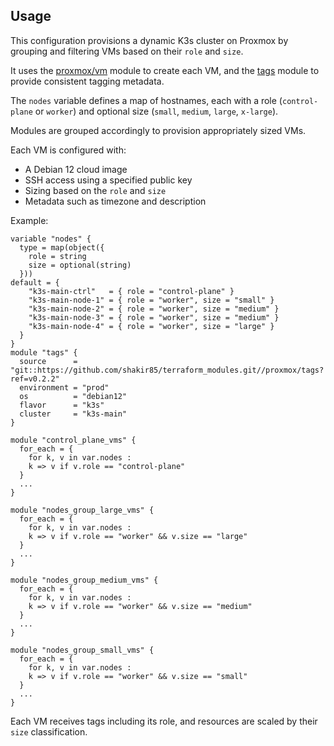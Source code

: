 ## Usage
 This configuration provisions a dynamic K3s cluster on Proxmox by grouping and filtering VMs based on their `role` and `size`.

It uses the [proxmox/vm](https://github.com/shakir85/proxmox-tf-modules) module to create each VM, and the [tags](https://github.com/shakir85/proxmox-tf-modules/tree/main/proxmox/tags) module to provide consistent tagging metadata.

The `nodes` variable defines a map of hostnames, each with a role (`control-plane` or `worker`) and optional size (`small`, `medium`, `large`, `x-large`).

Modules are grouped accordingly to provision appropriately sized VMs.

Each VM is configured with:
- A Debian 12 cloud image
- SSH access using a specified public key
- Sizing based on the `role` and `size`
- Metadata such as timezone and description

Example:

```hcl
variable "nodes" {
  type = map(object({
    role = string
    size = optional(string)
  }))
default = {
    "k3s-main-ctrl"   = { role = "control-plane" }
    "k3s-main-node-1" = { role = "worker", size = "small" }
    "k3s-main-node-2" = { role = "worker", size = "medium" }
    "k3s-main-node-3" = { role = "worker", size = "medium" }
    "k3s-main-node-4" = { role = "worker", size = "large" }
  }
}
module "tags" {
  source      = "git::https://github.com/shakir85/terraform_modules.git//proxmox/tags?ref=v0.2.2"
  environment = "prod"
  os          = "debian12"
  flavor      = "k3s"
  cluster     = "k3s-main"
}

module "control_plane_vms" {
  for_each = {
    for k, v in var.nodes :
    k => v if v.role == "control-plane"
  }
  ...
}

module "nodes_group_large_vms" {
  for_each = {
    for k, v in var.nodes :
    k => v if v.role == "worker" && v.size == "large"
  }
  ...
}

module "nodes_group_medium_vms" {
  for_each = {
    for k, v in var.nodes :
    k => v if v.role == "worker" && v.size == "medium"
  }
  ...
}

module "nodes_group_small_vms" {
  for_each = {
    for k, v in var.nodes :
    k => v if v.role == "worker" && v.size == "small"
  }
  ...
}
```

Each VM receives tags including its role, and resources are scaled by their `size` classification.
 